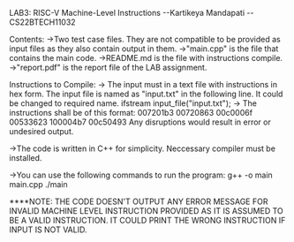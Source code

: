 LAB3: RISC-V Machine-Level Instructions
--Kartikeya Mandapati 
--CS22BTECH11032

Contents:
->Two test case files. They are not compatible to be provided as input files as they also contain output in them.
->"main.cpp" is the file that contains the main code.
->README.md is the file with instructions  compile.
->"report.pdf" is the report file of the LAB assignment. 

Instructions to Compile:
-> The input must in a text file with instructions in hex form. The input file is named as "input.txt" in the following line. It could be changed to required name.
            ifstream input_file("input.txt");
-> The instructions shall be of this format:
    007201b3
    00720863
    00c0006f
    00533623
    100004b7
    00c50493
    Any disruptions would result in error or undesired output.

->The code is written in C++ for simplicity. Neccessary compiler must be installed.

->You can use the following commands to run the program:
    g++ -o main main.cpp
    ./main

****NOTE: THE CODE DOESN'T OUTPUT ANY ERROR MESSAGE FOR INVALID MACHINE LEVEL INSTRUCTION PROVIDED AS IT IS ASSUMED TO BE A VALID INSTRUCTION. IT COULD PRINT THE WRONG INSTRUCTION IF INPUT IS NOT VALID.